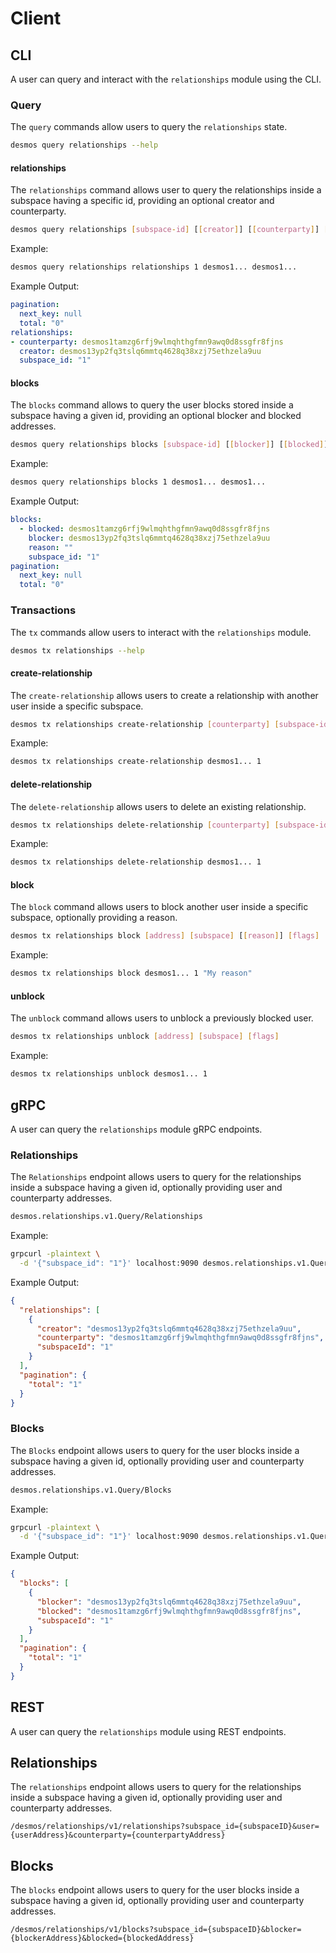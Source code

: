 <!--
order: 5
-->

# Client 

## CLI

A user can query and interact with the `relationships` module using the CLI. 

### Query 

The `query` commands allow users to query the `relationships` state. 

```bash
desmos query relationships --help
```

#### relationships
The `relationships` command allows user to query the relationships inside a subspace having a specific id, providing an optional creator and counterparty. 

```bash
desmos query relationships [subspace-id] [[creator]] [[counterparty]] [flags]
```

Example: 
```bash
desmos query relationships relationships 1 desmos1... desmos1...
```

Example Output: 
```yaml
pagination:
  next_key: null
  total: "0"
relationships:
- counterparty: desmos1tamzg6rfj9wlmqhthgfmn9awq0d8ssgfr8fjns
  creator: desmos13yp2fq3tslq6mmtq4628q38xzj75ethzela9uu
  subspace_id: "1"
```

#### blocks 
The `blocks` command allows to query the user blocks stored inside a subspace having a given id, providing an optional blocker and blocked addresses.

```bash
desmos query relationships blocks [subspace-id] [[blocker]] [[blocked]] [flags]
```

Example: 
```bash
desmos query relationships blocks 1 desmos1... desmos1...
```

Example Output: 
```yaml
blocks:
  - blocked: desmos1tamzg6rfj9wlmqhthgfmn9awq0d8ssgfr8fjns
    blocker: desmos13yp2fq3tslq6mmtq4628q38xzj75ethzela9uu
    reason: ""
    subspace_id: "1"
pagination:
  next_key: null
  total: "0"
```

### Transactions
The `tx` commands allow users to interact with the `relationships` module. 

```bash
desmos tx relationships --help
```

#### create-relationship
The `create-relationship` allows users to create a relationship with another user inside a specific subspace.

```bash
desmos tx relationships create-relationship [counterparty] [subspace-id] [flags]
```

Example:
```bash
desmos tx relationships create-relationship desmos1... 1
```

#### delete-relationship
The `delete-relationship` allows users to delete an existing relationship. 

```bash
desmos tx relationships delete-relationship [counterparty] [subspace-id] [flags]
```

Example:
```bash
desmos tx relationships delete-relationship desmos1... 1
```

#### block
The `block` command allows users to block another user inside a specific subspace, optionally providing a reason. 

```bash
desmos tx relationships block [address] [subspace] [[reason]] [flags]
```

Example:
```bash
desmos tx relationships block desmos1... 1 "My reason"
```

#### unblock
The `unblock` command allows users to unblock a previously blocked user.

```bash
desmos tx relationships unblock [address] [subspace] [flags]
```

Example:
```bash
desmos tx relationships unblock desmos1... 1
```


## gRPC
A user can query the `relationships` module gRPC endpoints.

### Relationships
The `Relationships` endpoint allows users to query for the relationships inside a subspace having a given id, optionally providing user and counterparty addresses.

```bash
desmos.relationships.v1.Query/Relationships
```

Example:
```bash
grpcurl -plaintext \
  -d '{"subspace_id": "1"}' localhost:9090 desmos.relationships.v1.Query/Relationships
```

Example Output:
```json
{
  "relationships": [
    {
      "creator": "desmos13yp2fq3tslq6mmtq4628q38xzj75ethzela9uu",
      "counterparty": "desmos1tamzg6rfj9wlmqhthgfmn9awq0d8ssgfr8fjns",
      "subspaceId": "1"
    }
  ],
  "pagination": {
    "total": "1"
  }
}
```

### Blocks
The `Blocks` endpoint allows users to query for the user blocks inside a subspace having a given id, optionally providing user and counterparty addresses.

```bash
desmos.relationships.v1.Query/Blocks
```

Example:
```bash
grpcurl -plaintext \
  -d '{"subspace_id": "1"}' localhost:9090 desmos.relationships.v1.Query/Blocks
```

Example Output:
```json
{
  "blocks": [
    {
      "blocker": "desmos13yp2fq3tslq6mmtq4628q38xzj75ethzela9uu",
      "blocked": "desmos1tamzg6rfj9wlmqhthgfmn9awq0d8ssgfr8fjns",
      "subspaceId": "1"
    }
  ],
  "pagination": {
    "total": "1"
  }
}
```

## REST
A user can query the `relationships` module using REST endpoints. 

## Relationships
The `relationships` endpoint allows users to query for the relationships inside a subspace having a given id, optionally providing user and counterparty addresses.

```
/desmos/relationships/v1/relationships?subspace_id={subspaceID}&user={userAddress}&counterparty={counterpartyAddress}
```

## Blocks
The `blocks` endpoint allows users to query for the user blocks inside a subspace having a given id, optionally providing user and counterparty addresses.

```
/desmos/relationships/v1/blocks?subspace_id={subspaceID}&blocker={blockerAddress}&blocked={blockedAddress}
```